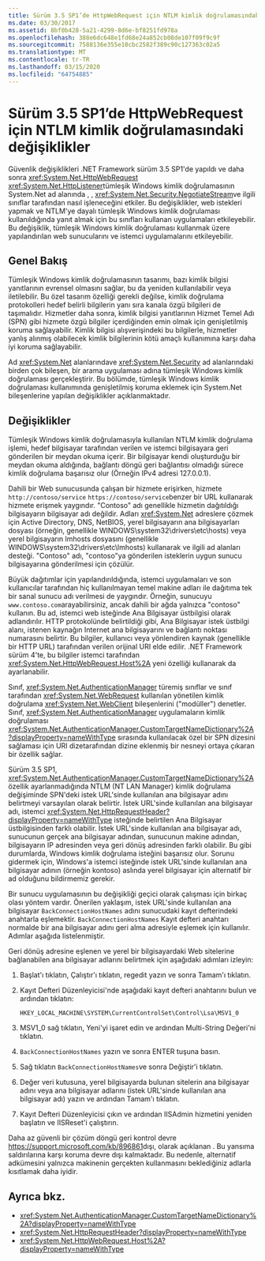 ```yaml
---
title: Sürüm 3.5 SP1’de HttpWebRequest için NTLM kimlik doğrulamasındaki değişiklikler
ms.date: 03/30/2017
ms.assetid: 8bf0b428-5a21-4299-8d6e-bf8251fd978a
ms.openlocfilehash: 388e6dc648e1fd68e24a852cb08de107f09f9c9f
ms.sourcegitcommit: 7588136e355e10cbc2582f389c90c127363c02a5
ms.translationtype: MT
ms.contentlocale: tr-TR
ms.lasthandoff: 03/15/2020
ms.locfileid: "64754885"
---
```

# <a name="changes-to-ntlm-authentication-for-httpwebrequest-in-version-35-sp1"></a>Sürüm 3.5 SP1’de HttpWebRequest için NTLM kimlik doğrulamasındaki değişiklikler

Güvenlik değişiklikleri .NET Framework sürüm 3.5 SP1'de yapıldı ve daha sonra <xref:System.Net.HttpWebRequest> <xref:System.Net.HttpListener>tümleşik Windows kimlik doğrulamasının System.Net ad alanında , , <xref:System.Net.Security.NegotiateStream>ve ilgili sınıflar tarafından nasıl işleneceğini etkiler. Bu değişiklikler, web istekleri yapmak ve NTLM'ye dayalı tümleşik Windows kimlik doğrulaması kullanıldığında yanıt almak için bu sınıfları kullanan uygulamaları etkileyebilir. Bu değişiklik, tümleşik Windows kimlik doğrulaması kullanmak üzere yapılandırılan web sunucularını ve istemci uygulamalarını etkileyebilir.

## <a name="overview"></a>Genel Bakış

Tümleşik Windows kimlik doğrulamasının tasarımı, bazı kimlik bilgisi yanıtlarının evrensel olmasını sağlar, bu da yeniden kullanılabilir veya iletilebilir. Bu özel tasarım özelliği gerekli değilse, kimlik doğrulama protokolleri hedef belirli bilgilerin yanı sıra kanala özgü bilgileri de taşımalıdır. Hizmetler daha sonra, kimlik bilgisi yanıtlarının Hizmet Temel Adı (SPN) gibi hizmete özgü bilgiler içerdiğinden emin olmak için genişletilmiş koruma sağlayabilir. Kimlik bilgisi alışverişindeki bu bilgilerle, hizmetler yanlış alınmış olabilecek kimlik bilgilerinin kötü amaçlı kullanımına karşı daha iyi koruma sağlayabilir.

Ad <xref:System.Net> alanlarındave <xref:System.Net.Security> ad alanlarındaki birden çok bileşen, bir arama uygulaması adına tümleşik Windows kimlik doğrulaması gerçekleştirir. Bu bölümde, tümleşik Windows kimlik doğrulaması kullanımında genişletilmiş koruma eklemek için System.Net bileşenlerine yapılan değişiklikler açıklanmaktadır.

## <a name="changes"></a>Değişiklikler

Tümleşik Windows kimlik doğrulamasıyla kullanılan NTLM kimlik doğrulama işlemi, hedef bilgisayar tarafından verilen ve istemci bilgisayara geri gönderilen bir meydan okuma içerir. Bir bilgisayar kendi oluşturduğu bir meydan okuma aldığında, bağlantı döngü geri bağlantısı olmadığı sürece kimlik doğrulama başarısız olur (Örneğin IPv4 adresi 127.0.0.1).

Dahili bir Web sunucusunda çalışan bir hizmete erişirken, hizmete `http://contoso/service` `https://contoso/service`benzer bir URL kullanarak hizmete erişmek yaygındır. "Contoso" adı genellikle hizmetin dağıtıldığı bilgisayarın bilgisayar adı değildir. Adları <xref:System.Net> adreslere çözmek için Active Directory, DNS, NetBIOS, yerel bilgisayarın ana bilgisayarları dosyası (örneğin, genellikle WINDOWS\system32\drivers\etc\hosts) veya yerel bilgisayarın lmhosts dosyasını (genellikle WINDOWS\system32\drivers\etc\lmhosts) kullanarak ve ilgili ad alanları desteği. "Contoso" adı, "contoso"ya gönderilen isteklerin uygun sunucu bilgisayarına gönderilmesi için çözülür.

Büyük dağıtımlar için yapılandırıldığında, istemci uygulamaları ve son kullanıcılar tarafından hiç kullanılmayan temel makine adları ile dağıtıma tek bir sanal sunucu adı verilmesi de yaygındır. Örneğin, sunucuyu `www.contoso.com`arayabilirsiniz, ancak dahili bir ağda yalnızca "contoso" kullanın. Bu ad, istemci web isteğinde Ana Bilgisayar üstbilgisi olarak adlandırılır. HTTP protokolünde belirtildiği gibi, Ana Bilgisayar istek üstbilgi alanı, istenen kaynağın Internet ana bilgisayarını ve bağlantı noktası numarasını belirtir. Bu bilgiler, kullanıcı veya yönlendiren kaynak (genellikle bir HTTP URL) tarafından verilen orijinal URI elde edilir. .NET Framework sürüm 4'te, bu bilgiler istemci tarafından <xref:System.Net.HttpWebRequest.Host%2A> yeni özelliği kullanarak da ayarlanabilir.

Sınıf, <xref:System.Net.AuthenticationManager> türemiş sınıflar ve sınıf tarafından <xref:System.Net.WebRequest> kullanılan yönetilen kimlik doğrulama <xref:System.Net.WebClient> bileşenlerini ("modüller") denetler. Sınıf, <xref:System.Net.AuthenticationManager> uygulamaların kimlik doğrulaması <xref:System.Net.AuthenticationManager.CustomTargetNameDictionary%2A?displayProperty=nameWithType> sırasında kullanılacak özel bir SPN dizesini sağlaması için URI dizetarafından dizine eklenmiş bir nesneyi ortaya çıkaran bir özellik sağlar.

Sürüm 3.5 SP1, <xref:System.Net.AuthenticationManager.CustomTargetNameDictionary%2A> özellik ayarlanmadığında NTLM (NT LAN Manager) kimlik doğrulama değişiminde SPN'deki istek URL'sinde kullanılan ana bilgisayar adını belirtmeyi varsayılan olarak belirtir. İstek URL'sinde kullanılan ana bilgisayar adı, istemci <xref:System.Net.HttpRequestHeader?displayProperty=nameWithType> isteğinde belirtilen Ana Bilgisayar üstbilgisinden farklı olabilir. İstek URL'sinde kullanılan ana bilgisayar adı, sunucunun gerçek ana bilgisayar adından, sunucunun makine adından, bilgisayarın IP adresinden veya geri dönüş adresinden farklı olabilir. Bu gibi durumlarda, Windows kimlik doğrulama isteğini başarısız olur. Sorunu gidermek için, Windows'a istemci isteğinde istek URL'sinde kullanılan ana bilgisayar adının (örneğin kontoso) aslında yerel bilgisayar için alternatif bir ad olduğunu bildirmemiz gerekir.

Bir sunucu uygulamasının bu değişikliği geçici olarak çalışması için birkaç olası yöntem vardır. Önerilen yaklaşım, istek URL'sinde kullanılan ana bilgisayar `BackConnectionHostNames` adını sunucudaki kayıt defterindeki anahtarla eşlemektir. `BackConnectionHostNames` Kayıt defteri anahtarı normalde bir ana bilgisayar adını geri alma adresiyle eşlemek için kullanılır. Adımlar aşağıda listelenmiştir.

Geri dönüş adresine eşlenen ve yerel bir bilgisayardaki Web sitelerine bağlanabilen ana bilgisayar adlarını belirtmek için aşağıdaki adımları izleyin:

1. Başlat'ı tıklatın, Çalıştır'ı tıklatın, regedit yazın ve sonra Tamam'ı tıklatın.

2. Kayıt Defteri Düzenleyicisi'nde aşağıdaki kayıt defteri anahtarını bulun ve ardından tıklatın:

    `HKEY_LOCAL_MACHINE\SYSTEM\CurrentControlSet\Control\Lsa\MSV1_0`

3. MSV1_0 sağ tıklatın, Yeni'yi işaret edin ve ardından Multi-String Değeri'ni tıklatın.

4. `BackConnectionHostNames` yazın ve sonra ENTER tuşuna basın.

5. Sağ tıklatın `BackConnectionHostNames`ve sonra Değiştir'i tıklatın.

6. Değer veri kutusuna, yerel bilgisayarda bulunan sitelerin ana bilgisayar adını veya ana bilgisayar adlarını (istek URL'sinde kullanılan ana bilgisayar adı) yazın ve ardından Tamam'ı tıklatın.

7. Kayıt Defteri Düzenleyicisi çıkın ve ardından IISAdmin hizmetini yeniden başlatın ve IISReset'i çalıştırın.

Daha az güvenli bir çözüm döngü geri kontrol devre <https://support.microsoft.com/kb/896861>dışı, olarak açıklanan . Bu yansıma saldırılarına karşı koruma devre dışı kalmaktadır. Bu nedenle, alternatif adkümesini yalnızca makinenin gerçekten kullanmasını beklediğiniz adlarla kısıtlamak daha iyidir.

## <a name="see-also"></a>Ayrıca bkz.

- <xref:System.Net.AuthenticationManager.CustomTargetNameDictionary%2A?displayProperty=nameWithType>
- <xref:System.Net.HttpRequestHeader?displayProperty=nameWithType>
- <xref:System.Net.HttpWebRequest.Host%2A?displayProperty=nameWithType>
